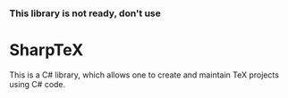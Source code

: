 ### This library is not ready, don't use

# SharpTeX

This is a C# library, which allows one to create and maintain TeX projects using C# code.
